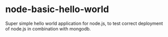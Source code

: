 # node-basic-hello-world
Super simple hello world application for node.js, to test correct deployment of node.js in combination with mongodb.
